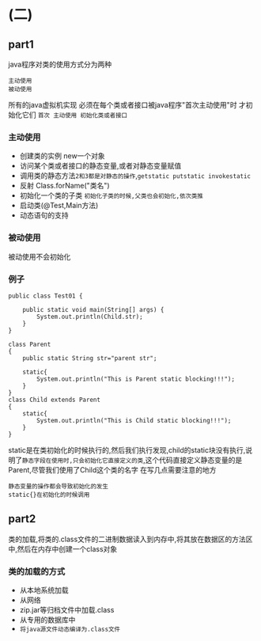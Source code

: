 # (二)
## part1
java程序对类的使用方式分为两种
```
主动使用
被动使用
```
所有的java虚拟机实现 必须在每个类或者接口被java程序"首次主动使用"时 才初始化它们
`首次 主动使用 初始化类或者接口`
### 主动使用
- 创建类的实例 new一个对象
- 访问某个类或者接口的静态变量,或者对静态变量赋值
- 调用类的静态方法`2和3都是对静态的操作`,`getstatic putstatic invokestatic`
- 反射 Class.forName("类名")
- 初始化一个类的子类 `初始化子类的时候,父类也会初始化,依次类推`
- 启动类(@Test,Main方法)
- 动态语句的支持
### 被动使用
被动使用不会初始化
### 例子
```
public class Test01 {

    public static void main(String[] args) {
        System.out.println(Child.str);
    }
}

class Parent
{
    public static String str="parent str";

    static{
        System.out.println("This is Parent static blocking!!!");
    }
}
class Child extends Parent
{
    static{
        System.out.println("This is Child static blocking!!!");
    }
}
```
static是在类初始化的时候执行的,然后我们执行发现,child的static块没有执行,说明了`静态字段在使用时,只会初始化它直接定义的类`,这个代码直接定义静态变量的是Parent,尽管我们使用了Child这个类的名字
在写几点需要注意的地方
```
静态变量的操作都会导致初始化的发生
static{}在初始化的时候调用
```
## part2
类的加载,将类的.class文件的二进制数据读入到内存中,将其放在数据区的方法区中,然后在内存中创建一个class对象
### 类的加载的方式
- 从本地系统加载
- 从网络
- zip.jar等归档文件中加载.class
- 从专用的数据库中
- `将java源文件动态编译为.class文件`